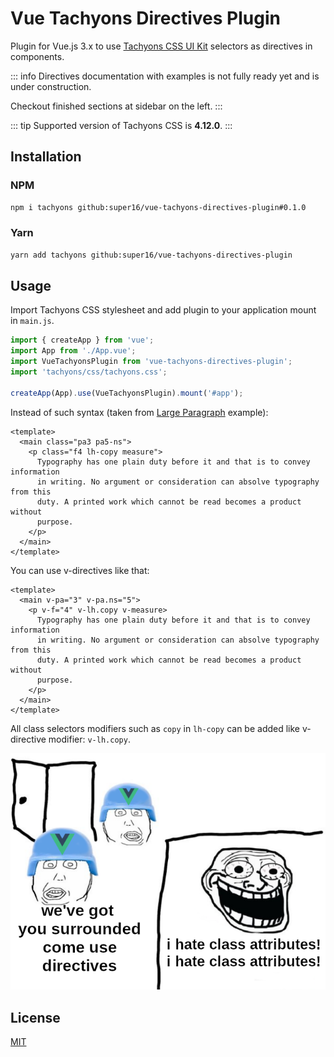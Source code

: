 <script setup>
import LargeParagraph from './components/LargeParagraph.vue';
</script>

# Vue Tachyons Directives Plugin

Plugin for Vue.js 3.x to use [Tachyons CSS UI Kit](https://tachyons.io/)
selectors as directives in components.

::: info
Directives documentation with examples is not fully ready yet and is under construction.

Checkout finished sections at sidebar on the left.
:::

::: tip
Supported version of Tachyons CSS is **4.12.0**.
:::

## Installation

### NPM

```sh
npm i tachyons github:super16/vue-tachyons-directives-plugin#0.1.0
```

### Yarn

```sh
yarn add tachyons github:super16/vue-tachyons-directives-plugin
```

## Usage

Import Tachyons CSS stylesheet and add plugin to your application mount in `main.js`.

```js
import { createApp } from 'vue';
import App from './App.vue';
import VueTachyonsPlugin from 'vue-tachyons-directives-plugin';
import 'tachyons/css/tachyons.css';

createApp(App).use(VueTachyonsPlugin).mount('#app');
```

Instead of such syntax (taken from
[Large Paragraph](https://tachyons.io/components/text/large-paragraph/index.html)
example):

```vue
<template>
  <main class="pa3 pa5-ns">
    <p class="f4 lh-copy measure">
      Typography has one plain duty before it and that is to convey information
      in writing. No argument or consideration can absolve typography from this
      duty. A printed work which cannot be read becomes a product without
      purpose.
    </p>
  </main>
</template>
```

You can use v-directives like that:

```vue
<template>
  <main v-pa="3" v-pa.ns="5">
    <p v-f="4" v-lh.copy v-measure>
      Typography has one plain duty before it and that is to convey information
      in writing. No argument or consideration can absolve typography from this
      duty. A printed work which cannot be read becomes a product without
      purpose.
    </p>
  </main>
</template>
```

<LargeParagraph />

All class selectors modifiers such as `copy` in `lh-copy` can be added like
v-directive modifier: `v-lh.copy`.

![Stupid picture](/stupid-picture.png)

## License

[MIT](https://github.com/super16/vue-tachyons-directives-plugin/blob/main/LICENSE)
